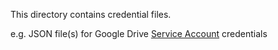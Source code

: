 This directory contains credential files.

e.g. JSON file(s) for Google Drive [Service Account](https://support.google.com/googleapi/answer/6158849?hl=en#service-web-app) credentials